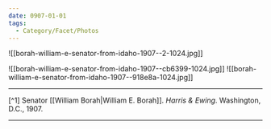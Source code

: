 ```yaml
---
date: 0907-01-01
tags:
  - Category/Facet/Photos
---
```

![[borah-william-e-senator-from-idaho-1907--2-1024.jpg]]

![[borah-william-e-senator-from-idaho-1907--cb6399-1024.jpg]]
![[borah-william-e-senator-from-idaho-1907--918e8a-1024.jpg]]

---

[^1] Senator [[William Borah|William E. Borah]]. *Harris & Ewing*. Washington, D.C., 1907.

---
